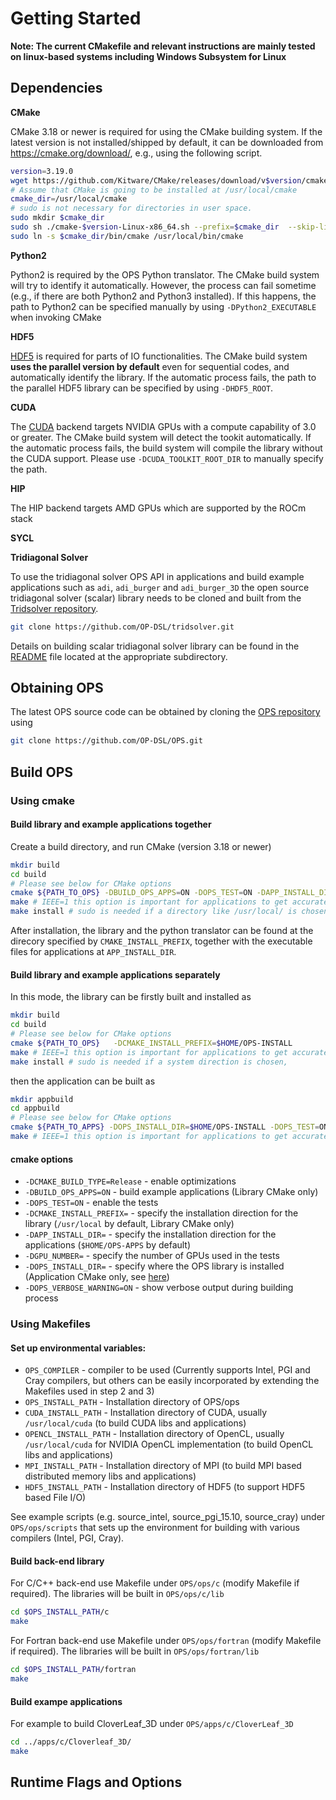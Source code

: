 # Getting Started

**Note: The current CMakefile and relevant instructions are mainly tested on linux-based systems including Windows Subsystem for Linux**

## Dependencies

  **CMake**

CMake 3.18 or newer is required for using the CMake building system. If the latest version is not installed/shipped by default, it can be downloaded from https://cmake.org/download/, e.g., using the following script.
  ```bash {r}
  version=3.19.0
  wget https://github.com/Kitware/CMake/releases/download/v$version/cmake-$version-Linux-x86_64.sh
  # Assume that CMake is going to be installed at /usr/local/cmake
  cmake_dir=/usr/local/cmake
  # sudo is not necessary for directories in user space.
  sudo mkdir $cmake_dir
  sudo sh ./cmake-$version-Linux-x86_64.sh --prefix=$cmake_dir  --skip-license
  sudo ln -s $cmake_dir/bin/cmake /usr/local/bin/cmake
  ```

 **Python2**

Python2 is required by the OPS Python translator. The CMake build system will try to identify it automatically. However, the process can fail sometime (e.g., if there are both Python2 and Python3 installed). If this happens, the path to Python2 can be specified manually by using `-DPython2_EXECUTABLE` when invoking CMake

 **HDF5**

[HDF5](https://www.hdfgroup.org/solutions/hdf5) is required for parts of IO functionalities. The CMake build system **uses the parallel version by default** even for sequential codes, and automatically identify the library. If the automatic process fails, the path to the parallel HDF5 library can be specified by using `-DHDF5_ROOT`.

 **CUDA**
 
The [CUDA](https://developer.nvidia.com/cuda-downloads) backend targets NVIDIA GPUs with a compute capability of 3.0 or greater. The CMake build system will detect the tookit automatically. If the automatic process fails, the build system will compile the library without the CUDA support.  Please use `-DCUDA_TOOLKIT_ROOT_DIR` to manually specify the path.

**HIP**

The HIP backend targets AMD GPUs which are supported by the ROCm stack

**SYCL**

**Tridiagonal Solver**

To use the tridiagonal solver OPS API in applications and build example applications such as `adi`, `adi_burger` and `adi_burger_3D` the open source tridiagonal solver (scalar) library needs to be cloned and built from the [Tridsolver repository](https://github.com/OP-DSL/tridsolver). 
```bash
git clone https://github.com/OP-DSL/tridsolver.git
```
Details on building scalar tridiagonal solver library can be found in the [README](https://github.com/OP-DSL/tridsolver/blob/master/scalar/README) file located at the appropriate subdirectory.

## Obtaining OPS
The latest OPS source code can be obtained by cloning the [OPS repository](https://github.com/OP-DSL/OPS) using
```bash
git clone https://github.com/OP-DSL/OPS.git
```
    
## Build OPS
### Using cmake
#### Build library and example applications together

  Create a build directory, and run CMake (version 3.18 or newer)
  ```bash
  mkdir build
  cd build
  # Please see below for CMake options
  cmake ${PATH_TO_OPS} -DBUILD_OPS_APPS=ON -DOPS_TEST=ON -DAPP_INSTALL_DIR=$HOME/OPS-APP -DCMAKE_INSTALL_PREFIX=$HOME/OPS-INSTALL -DGPU_NUMBER=1
  make # IEEE=1 this option is important for applications to get accurate results
  make install # sudo is needed if a directory like /usr/local/ is chosen.
  ```
After installation, the library and the python translator can be found at the direcory specified by `CMAKE_INSTALL_PREFIX`, together with the executable files for applications at `APP_INSTALL_DIR`.

####  Build library and example applications separately

In this mode, the library can be firstly built and installed as

```bash
mkdir build
cd build
# Please see below for CMake options
cmake ${PATH_TO_OPS}   -DCMAKE_INSTALL_PREFIX=$HOME/OPS-INSTALL
make # IEEE=1 this option is important for applications to get accurate results
make install # sudo is needed if a system direction is chosen,
```
then the application can be built as

```bash
mkdir appbuild
cd appbuild
# Please see below for CMake options
cmake ${PATH_TO_APPS} -DOPS_INSTALL_DIR=$HOME/OPS-INSTALL -DOPS_TEST=ON -DAPP_INSTALL_DIR=$HOME/OPS-APP -DGPU_NUMBER=1
make # IEEE=1 this option is important for applications to get accurate results
```
<!-- #### Tests

A few tasks for testing codes can be run by
```bash
make test
```
The current tests are mainly based on the applications.
-->

#### cmake options

  * `-DCMAKE_BUILD_TYPE=Release` - enable optimizations
  * `-DBUILD_OPS_APPS=ON` - build example applications (Library CMake only)
  * `-DOPS_TEST=ON` - enable the tests
  * `-DCMAKE_INSTALL_PREFIX=` - specify the installation direction for the library (`/usr/local` by default, Library CMake only)
  * `-DAPP_INSTALL_DIR=` - specify the installation direction for the applications (`$HOME/OPS-APPS` by default)
  * `-DGPU_NUMBER=` - specify the number of GPUs used in the tests
  * `-DOPS_INSTALL_DIR=` - specify where the OPS library is installed (Application CMake only, see [here](#build-the-library-and-example-applications-separately))
  * `-DOPS_VERBOSE_WARNING=ON` - show verbose output during building process
  <!-- * `-DHDF5_PREFER_PARALLEL=ON` - build using parallel HDF5, rather than serial HDF5 libraries -->
  <!-- * `-DBUILD_OPS_FROTRAN=ON` - enable building OPS Fortran libraries. -->

<!-- 1. Set up environmental variables:
* `CUDA_PATH` - Installation directory of CUDA, usually `/usr/local/cuda` (to build CUDA libs and applications, only needed if CUDA cannot be found in standard locations, or to enable OpenCL)
* `MPI_HOME` - Installation directory of MPI (to build MPI based distributed memory libs and applications) only needed if MPI not installed in standard locations
* `HDF5_ROOT` - Installation directory of HDF5 (to support HDF5 based File I/O) if HDF5 not installed in standard location -->

### Using Makefiles
#### Set up environmental variables:

  * `OPS_COMPILER` - compiler to be used (Currently supports Intel, PGI and Cray compilers, but others can be easily incorporated by extending the Makefiles used in step 2 and 3)
  * `OPS_INSTALL_PATH` - Installation directory of OPS/ops
  * `CUDA_INSTALL_PATH` - Installation directory of CUDA, usually `/usr/local/cuda` (to build CUDA libs and applications)
  * `OPENCL_INSTALL_PATH` - Installation directory of OpenCL, usually `/usr/local/cuda` for NVIDIA OpenCL implementation (to build OpenCL libs and applications)
  * `MPI_INSTALL_PATH` - Installation directory of MPI (to build MPI based distributed memory libs and applications)
  * `HDF5_INSTALL_PATH` - Installation directory of HDF5 (to support HDF5 based File I/O)

See example scripts (e.g. source_intel, source_pgi_15.10, source_cray) under `OPS/ops/scripts` that sets up the environment for building with various compilers (Intel, PGI, Cray).

#### Build back-end library
For C/C++ back-end use Makefile under `OPS/ops/c` (modify Makefile if required). The libraries will be built in `OPS/ops/c/lib`
```bash
cd $OPS_INSTALL_PATH/c
make
```
For Fortran back-end use Makefile under `OPS/ops/fortran` (modify Makefile if required). The libraries will be built in `OPS/ops/fortran/lib`
```bash
cd $OPS_INSTALL_PATH/fortran
make
```
#### Build exampe applications
For example to build CloverLeaf_3D under `OPS/apps/c/CloverLeaf_3D`
```bash  
cd ../apps/c/Cloverleaf_3D/
make
```  
<!---#### Makefile options -->

## Runtime Flags and Options

